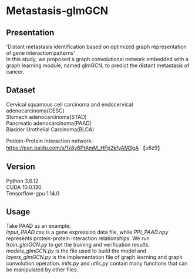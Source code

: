 # Metastasis-glmGCN
Presentation
--------
'Distant metastasis identification based on optimized graph representation of gene interaction patterns'  
In this study, we proposed a graph convolutional network embedded with a graph learning module, named glmGCN, to predict the distant metastasis of cancer.

Dataset
------
Cervical squamous cell carcinoma and endocervical adenocarcinoma(CESC)  
Stomach adenocarcinoma(STAD)  
Pancreatic adenocarcinoma(PAAD)   
Bladder Urothelial Carcinoma(BLCA)  

Protein-Protein Interaction network: https://pan.baidu.com/s/1x8y6PtAmM_HFp2kfyAM3gA 【u8z9】


Version
--------
Python   3.6.12  
CUDA     10.0.130  
Tensorflow-gpu 1.14.0  

Usage
--------
Take PAAD as an example:    
*input_PAAD.csv* is a gene expression data file, while *PPI_PAAD.npy* represents protein-protein interaction relationships. We run *train_glmGCN.py* to get the training and verification results. *models_glmGCN.py* is the file used to build the model and *layers_glmGCN.py* is the implementation file of graph learning and graph convolution operation. *inits.py* and *utils.py* contain many functions that can be manipulated by other files.

